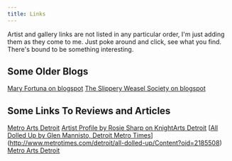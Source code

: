 ```yaml
---
title: Links
---
```


Artist and gallery links are not listed in any particular order, I'm just adding them as they come to me. Just poke around and click, see what you find. There's bound to be something interesting.

  

## Some Older Blogs
[Mary Fortuna on blogspot](http://waitingformary.blogspot.com/)
[The Slippery Weasel Society on blogspot](http://slipperyweaselsociety.blogspot.com/)

## Some Links To Reviews and Articles


[Metro Arts Detroit](http://www.metroartsdetroit.com/#!__season-3/vstc8=show-308)
[Artist Profile by Rosie Sharp on KnightArts Detroit](http://www.knightarts.org/community/detroit/artist-profile-hard-at-play-with-mary-fortuna#comment-342890)
[[All Dolled Up by Glen Mannisto, Detroit Metro Times](http://www.metrotimes.com/detroit/all-dolled-up/Content?oid=2185508)](http://www.metrotimes.com/detroit/all-dolled-up/Content?oid=2185508)
[Metro Arts Detroit](http://www.detroitmona.com/Galerie_Haemmerle_Detroit.htm)
[](http://rustynailstudio.blogspot.com/)
[](http://www.rabodzeenko.com/)
[](http://michaelmcgillis.com/)
[](http://www.andykriegerartist.com/)
[](http://clintonsnider.com/)
[](http://rockyfordstudio.blogspot.com/)
[](http://kimfaystudio.com/)
[](http://www.carriemorris.com/)
[](http://www.meganmajor.com/)
[](http://amysacksteder.com/)
[](https://www.facebook.com/GretchenKrampCeramicTiles)
[](http://cleascave.typepad.com/)
[](https://artsy.net/artist/christine-hagedorn)
[](http://www.annefracassa.com/)
[](http://www.claudiashepard.com/)
[](http://www.jeannebieri.com/)
[](http://carolynreedbarritt.com/)
[](https://www.facebook.com/sandra.cardew)
[](http://scottnorthrup.com/home.html)
[](http://www.corinevermeulen.com/)
[](http://www.kottie.gaydos.org/)
[](http://kyoheiabe.com/)
[](http://www.vagnerwhitehead.com/)
[](http://www.mkarimipour.com/index.htm)
[](http://www.lynneavadenka.com/)
[](http://chidox.com/)
[](http://www.teresapetersen.com/)
[](http://graemwhyte.com/)
[](http://scotthocking.com/)
[](http://www.abigail-murray.com/)
[](http://meganheeres.com/home.html)
[](http://www.rayjohnsonestate.com/biography/)
[](http://nickcaveart.com/Main/Intro.html)
[](http://andrewhasartshow.wordpress.com/)
[](http://corriebaldauf.com/home.html)
[](http://www.kresgeartsindetroit.org/fellowships/past-fellows/2011-fellows/richard-lewis/)
[](http://www.amandathatch.com/)
[](http://annelemanski.com/home.html)
[](http://gildasnowden.com/home.html)
[](http://www.sarahtrahan.com/)
[](http://www.kresgeartsindetroit.org/fellowships/past-fellows/2009-fellows/ed-fraga/)
[](http://www.udel.edu/art/people/faculty/people/williams.html)
[](http://www.paulkotula.com/artist/jim-chatelain/)
[](http://en.wikipedia.org/wiki/Tom_Phardel)
[](http://www.reviewcontemporary.com/artists/sharon-que/)
[](http://robertsestok.wordpress.com/)
[](http://www.dia.org/)
[](http://www.cranbrookart.edu/museum/)
[](http://www.mocadetroit.org/)
[](http://www.flintarts.org/)
[](http://detroitmona.com/)
[](http://art.wayne.edu/jacob_gallery.php)
[](http://www.collegeforcreativestudies.edu/community-outreach-and-engagement/center-galleries)
[](http://www.ouartgallery.org/)
[](http://www.poppspacking.org/)
[](http://publicpool.tumblr.com/)
[](http://www.detroitartistsmarket.org/)
[](http://www.scarabclub.org/)
[](http://bbartcenter.org/)
[](http://www.passengerdetroit.org/)
[](http://www.butterprojects.info/)
[](http://www.reviewcontemporary.com/)
[](http://www.paulkotula.com/)
[](http://www.whitdelarts.com/)
[](http://www.hatchart.org/)
[](http://www.detroitccp.org/)
[](http://whatpipeline.com/)
[](http://trinosophes.com/)
[](http://northvillearthouse.org/)
[](http://www.buckhamgallery.org/)
[](http://9338campau.com/)
[](http://nnamdicenter.org/)
[](http://www.redbull.com/us/en/events/1331618729312/red-bull-house-of-art)
[](http://www.susannehilberrygallery.com/)
[](http://innerstategallery.com/)
[](http://www.jmkac.org/)
[](https://www.crookedtree.org/)
[](http://www.dennosmuseum.org/)
[](http://www.blackbirdartstc.com/)
[](http://www.flatlandersculpture.com/)
[](http://www.toledomuseum.org/exhibitions/)
[](http://www.utoledo.edu/comm-arts/art/galleries/index.html)
[](http://art.emich.edu/pages/about-the-gallery-programs)
[](http://dcacarts.org/gallery/)
[](http://www.thebookbeat.com/backroom/)
[](http://www.thebutchersdaughtergallery.com/The_Butchers_Daughter_Gallery/The_Butchers_Daughter.html)
[](https://www.facebook.com/333midland)
[](http://motownreviewofart.blogspot.com/)
[](http://thetechnophileluddite.blogspot.com/)
[](http://artdetroitnow.com/)
[](http://www.kresgeartsindetroit.org/)
[](http://www.dlectricity.com/)
[](http://thepioneerbuilding.com/)
[](http://theatrebizarre.com/)
[](http://michiganaidscoalition.org/events-2/artworks_detroit/)
[](http://www.artpack.com/)
[](http://www.signalreturnpress.org/)
[](http://saltandcedar.com/)
[](http://ocelotprintshop.com/)
[](http://www.ponyride.org/)
[](http://www.infinitemiledetroit.com/)
[](http://www.puppetart.org/)
[](http://thehinterlandsensemble.org/)
[](http://letstalkaboutlovebaby.com/)
[](http://wirecarcruise.com/)
[](http://recyclehere.net/)
[](https://www.facebook.com/pages/Lincoln-Street-Art-Park/179542518761761?sk=timeline)
[](http://mbad.org/)
[](http://www.heidelberg.org/)
[](http://nekchand.com/)
[](http://www.artprize.org/)


